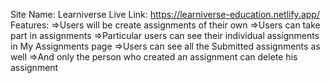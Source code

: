 Site Name: Learniverse
Live Link: https://learniverse-education.netlify.app/
Features:
    =>Users will be create assignments of their own
    =>Users can take part in assignments
    =>Particular users can see their individual assignments in My Assignments page
    =>Users can see all the Submitted assignments as well
    =>And only the person who created an assignment can delete his assignment
